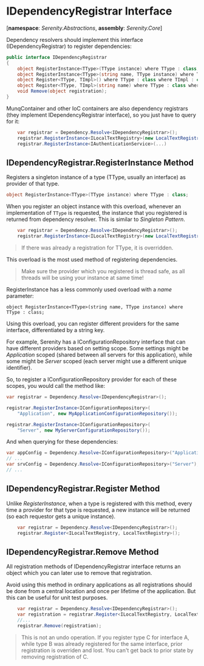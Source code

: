 # IDependencyRegistrar Interface

[**namespace**: *Serenity.Abstractions*, **assembly**: *Serenity.Core*]

Dependency resolvers should implement this interface (IDependencyRegistrar) to register dependencies:

```cs
public interface IDependencyRegistrar
{
    object RegisterInstance<TType>(TType instance) where TType : class;
    object RegisterInstance<TType>(string name, TType instance) where TType : class;
    object Register<TType, TImpl>() where TType : class where TImpl : class, TType;
    object Register<TType, TImpl>(string name) where TType : class where TImpl : class, TType;
    void Remove(object registration);
}
```

MunqContainer and other IoC containers are also dependency registrars (they implement IDependencyRegistrar interface), so you just have to query for it:

```cs
    var registrar = Dependency.Resolve<IDependencyRegistrar>();
    registrar.RegisterInstance<ILocalTextRegistry>(new LocalTextRegistry());
    registrar.RegisterInstance<IAuthenticationService>(...)
```

## IDependencyRegistrar.RegisterInstance Method

Registers a singleton instance of a type (TType, usually an interface) as provider of that type.

```cs
object RegisterInstance<TType>(TType instance) where TType : class;
```

When you register an object instance with this overload, whenever an implementation of `TType` is requested, the instance that you registered is returned from dependency resolver. This is similar to *Singleton Pattern*.

```cs
    var registrar = Dependency.Resolve<IDependencyRegistrar>();
    registrar.RegisterInstance<ILocalTextRegistry>(new LocalTextRegistry());
```

> If there was already a registration for TType, it is overridden.

This overload is the most used method of registering dependencies.

> Make sure the provider which you registered is thread safe, as all threads will be using your instance at same time!

RegisterInstance has a less commonly used overload with a *name* parameter:

```
object RegisterInstance<TType>(string name, TType instance) where TType : class;
```

Using this overload, you can register different providers for the same interface, differentiated by a string key.

For example, Serenity has a IConfigurationRepository interface that can have different providers based on setting scope. Some settings might be *Application* scoped (shared between all servers for this application), while some might be *Server* scoped (each server might use a different unique identifier).

So, to register a IConfigurationRepository provider for each of these scopes, you would call the method like:

```cs
var registrar = Dependency.Resolve<IDependencyRegistrar>();

registrar.RegisterInstance<IConfigurationRepository>(
    "Application", new MyApplicationConfigurationRepository());

registrar.RegisterInstance<IConfigurationRepository>(
    "Server", new MyServerConfigurationRepository());
```

And when querying for these dependencies:

```cs
var appConfig = Dependency.Resolve<IConfigurationRepository>("Application");
// ...
var srvConfig = Dependency.Resolve<IConfigurationRepository>("Server");
// ...
```

## IDependencyRegistrar.Register Method

Unlike *RegisterInstance*, when a type is registered with this method, every time a provider for that type is requested, a new instance will be returned (so each requestor gets a unique instance).

```cs
    var registrar = Dependency.Resolve<IDependencyRegistrar>();
    registrar.Register<ILocalTextRegistry, LocalTextRegistry>();
```

## IDependencyRegistrar.Remove Method

All registration methods of IDependencyRegistrar interface returns an object which you can later use to remove that registration.

Avoid using this method in ordinary applications as all registrations should be done from a central location and once per lifetime of the application. But this can be useful for unit test purposes.

```cs
    var registrar = Dependency.Resolve<IDependencyRegistrar>();
    var registration = registrar.Register<ILocalTextRegistry, LocalTextRegistry>();
    //...
    registrar.Remove(registration);
```

> This is not an undo operation. If you register type C for interface A, while type B was already registered for the same interface, prior registration is overriden and lost. You can't get back to prior state by removing registration of C.
